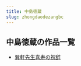 ```yaml
---
title: 中島徳蔵
slug: zhongdaodezangbc
---
```


## 中島徳蔵の作品一覧

- [巽軒先生喜寿の祝辞](xunxuanxianshengxishounozhuci0a)
